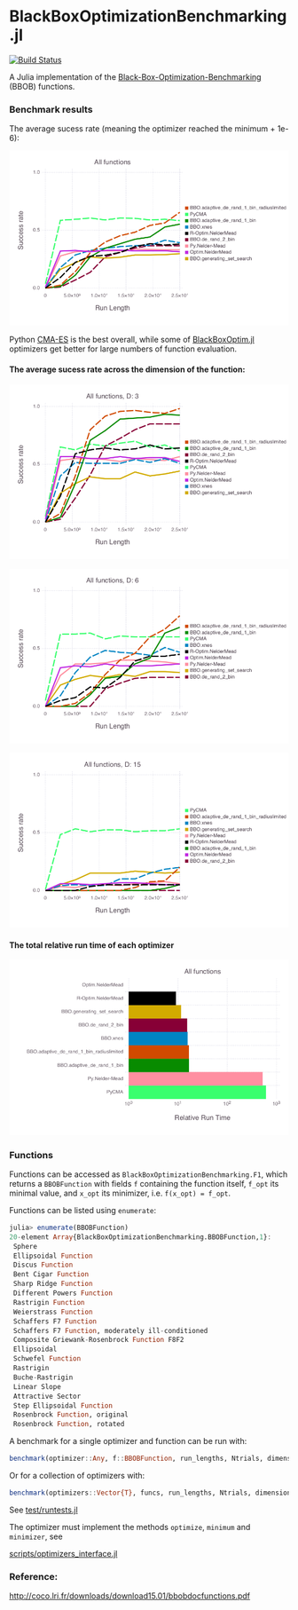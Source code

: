 # BlackBoxOptimizationBenchmarking.jl

[![Build Status](https://travis-ci.org/jonathanBieler/BlackBoxOptimizationBenchmarking.jl.svg?branch=master)](https://travis-ci.org/jonathanBieler/BlackBoxOptimizationBenchmarking.jl)

A Julia implementation of the [Black-Box-Optimization-Benchmarking](http://coco.gforge.inria.fr) (BBOB) functions.

### Benchmark results

The average sucess rate (meaning the optimizer reached the minimum + 1e-6): 

![benchmark](./data/plots/mean_succ.png)

Python [CMA-ES](https://pypi.python.org/pypi/cma) is the best overall, 
while some of [BlackBoxOptim.jl](https://github.com/robertfeldt/BlackBoxOptim.jl) optimizers
get better for large numbers of function evaluation.

#### The average sucess rate across the dimension of the function: 

![benchmark](./data/plots/per_dimension/mean_succ_3.png)

![benchmark](./data/plots/per_dimension/mean_succ_6.png)

![benchmark](./data/plots/per_dimension/mean_succ_15.png)

#### The total relative run time of each optimizer

![benchmark](./data/plots/runtime.png)

### Functions

Functions can be accessed as `BlackBoxOptimizationBenchmarking.F1`, which returns a `BBOBFunction` with fields `f` containing the function itself, `f_opt` its minimal value, and `x_opt` its minimizer, i.e. `f(x_opt) = f_opt`.

Functions can be listed using `enumerate`:

```julia
julia> enumerate(BBOBFunction)
20-element Array{BlackBoxOptimizationBenchmarking.BBOBFunction,1}:
 Sphere                                           
 Ellipsoidal Function                             
 Discus Function                                  
 Bent Cigar Function                              
 Sharp Ridge Function                             
 Different Powers Function                        
 Rastrigin Function                               
 Weierstrass Function                             
 Schaffers F7 Function                            
 Schaffers F7 Function, moderately ill-conditioned
 Composite Griewank-Rosenbrock Function F8F2      
 Ellipsoidal                                      
 Schwefel Function                                
 Rastrigin                                        
 Buche-Rastrigin                                  
 Linear Slope                                     
 Attractive Sector                                
 Step Ellipsoidal Function                        
 Rosenbrock Function, original                    
 Rosenbrock Function, rotated
 ```
 
A benchmark for a single optimizer and function can be run with:

```julia
benchmark(optimizer::Any, f::BBOBFunction, run_lengths, Ntrials, dimensions, Δf)
```

Or for a collection of optimizers with:

```julia
benchmark(optimizers::Vector{T}, funcs, run_lengths, Ntrials, dimensions, Δf)
```

See [test/runtests.jl](test/runtests.jl)         

The optimizer must implement the methods `optimize`, `minimum` and `minimizer`, see

[scripts/optimizers_interface.jl](scripts/optimizers_interface.jl)

### Reference:

http://coco.lri.fr/downloads/download15.01/bbobdocfunctions.pdf
